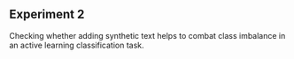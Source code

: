 ## Experiment 2

Checking whether adding synthetic text helps to combat class imbalance in an active learning classification task.
